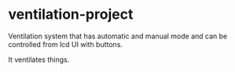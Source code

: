 # ventilation-project

Ventilation system that has automatic and manual mode and can be controlled from lcd UI with buttons.

It ventilates things.

